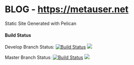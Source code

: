 BLOG - https://metauser.net
=======
Static Site Generated with Pelican

#### Build Status
Develop Branch Status: [![Build Status](https://travis-ci.org/undeadops/blog.svg?branch=develop)](https://travis-ci.org/undeadops/blog) [![](https://badge.imagelayers.io/undeadops/blog:latest.svg)](https://imagelayers.io/?images=undeadops/blog:latest 'Get your own badge on imagelayers.io')

Master Branch Status: [![Build Status](https://travis-ci.org/undeadops/blog.svg?branch=master)](https://travis-ci.org/undeadops/blog) [![](https://badge.imagelayers.io/undeadops/blog:latest.svg)](https://imagelayers.io/?images=undeadops/blog:latest 'Get your own badge on imagelayers.io')
